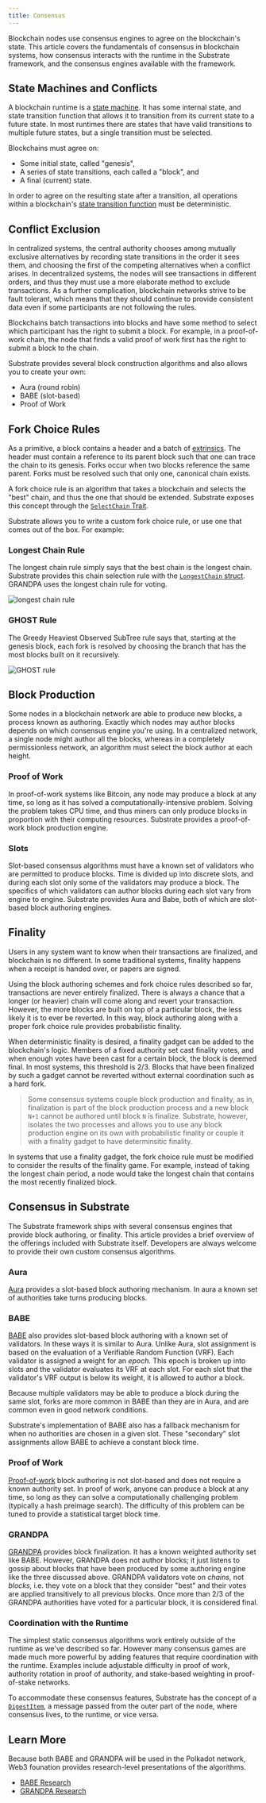 ```yaml
---
title: Consensus
---
```


Blockchain nodes use consensus engines to agree on the blockchain's state. This article covers the
fundamentals of consensus in blockchain systems, how consensus interacts with the runtime in the
Substrate framework, and the consensus engines available with the framework.

## State Machines and Conflicts

A blockchain runtime is a [state machine](https://en.wikipedia.org/wiki/Finite-state_machine). It
has some internal state, and state transition function that allows it to transition from its current
state to a future state. In most runtimes there are states that have valid transitions to multiple
future states, but a single transition must be selected.

Blockchains must agree on:

- Some initial state, called "genesis",
- A series of state transitions, each called a "block", and
- A final (current) state.

In order to agree on the resulting state after a transition, all operations within a blockchain's 
[state transition function](./conceptual/runtime/index.md) must be deterministic.

## Conflict Exclusion

In centralized systems, the central authority chooses among mutually exclusive alternatives by
recording state transitions in the order it sees them, and choosing the first of the competing
alternatives when a conflict arises. In decentralized systems, the nodes will see transactions in
different orders, and thus they must use a more elaborate method to exclude transactions. As a
further complication, blockchain networks strive to be fault tolerant, which means that they should
continue to provide consistent data even if some participants are not following the rules.

Blockchains batch transactions into blocks and have some method to select which participant has the
right to submit a block. For example, in a proof-of-work chain, the node that finds a valid proof 
of work first has the right to submit a block to the chain.

Substrate provides several block construction algorithms and also allows you to create your own:

- Aura (round robin)
- BABE (slot-based)
- Proof of Work

## Fork Choice Rules

As a primitive, a block contains a header and a batch of
[extrinsics](./conceptual/node/extrinsics.md). The header must contain a reference to its parent 
block such that one can trace the chain to its genesis. Forks occur when two blocks reference the
same parent. Forks must be resolved such that only one, canonical chain exists.

A fork choice rule is an algorithm that takes a blockchain and selects the "best" chain, and thus
the one that should be extended. Substrate exposes this concept through the [`SelectChain`
Trait](https://substrate.dev/rustdocs/master/sp_consensus/trait.SelectChain.html).

Substrate allows you to write a custom fork choice rule, or use one that comes out of the box.
For example:

### Longest Chain Rule

The longest chain rule simply says that the best chain is the longest chain. Substrate provides 
this chain selection rule with the
[`LongestChain` struct](https://crates.parity.io/sc_client/struct.LongestChain.html). GRANDPA uses
the longest chain rule for voting.

<!--TODO: Get Zsofia to make nice graphic -->
![longest chain rule](../../assets/consensus-longest-chain.png)

### GHOST Rule

The Greedy Heaviest Observed SubTree rule says that, starting at the genesis block, each fork is
resolved by choosing the branch that has the most blocks built on it recursively.

<!--TODO: Get Zsofia to make nice graphic -->
![GHOST rule](../../assets/consensus-ghost.png)

## Block Production

Some nodes in a blockchain network are able to produce new blocks, a process known as authoring.
Exactly which nodes may author blocks depends on which consensus engine you're using. In a
centralized network, a single node might author all the blocks, whereas in a completely
permissionless network, an algorithm must select the block author at each height.

### Proof of Work

In proof-of-work systems like Bitcoin, any node may produce a block at any time, so long as it has
solved a computationally-intensive problem. Solving the problem takes CPU time, and thus miners can
only produce blocks in proportion with their computing resources. Substrate provides a proof-of-work
block production engine.

### Slots

Slot-based consensus algorithms must have a known set of validators who are permitted to produce 
blocks. Time is divided up into discrete slots, and during each slot only some of the validators 
may produce a block. The specifics of which validators can author blocks during each slot vary from 
engine to engine. Substrate provides Aura and Babe, both of which are slot-based block authoring 
engines.

## Finality

Users in any system want to know when their transactions are finalized, and blockchain is no
different. In some traditional systems, finality happens when a receipt is handed over, or papers
are signed.

Using the block authoring schemes and fork choice rules described so far, transactions are never
entirely finalized. There is always a chance that a longer (or heavier) chain will come along and
revert your transaction. However, the more blocks are built on top of a particular block, the less
likely it is to ever be reverted. In this way, block authoring along with a proper fork choice rule
provides probabilistic finality.

When deterministic finality is desired, a finality gadget can be added to the blockchain's logic. 
Members of a fixed authority set cast finality votes, and when enough votes have been cast for a 
certain block, the block is deemed final. In most systems, this threshold is 2/3. Blocks that have 
been finalized by such a gadget cannot be reverted without external coordination such as a hard 
fork.

> Some consensus systems couple block production and finality, as in, finalization is part of the
> block production process and a new block `N+1` cannot be authored until block `N` is finalize.
> Substrate, however, isolates the two processes and allows you to use any block production engine
> on its own with probabilistic finality or couple it with a finality gadget to have determinsitic
> finality.

In systems that use a finality gadget, the fork choice rule must be modified to consider the results
of the finality game. For example, instead of taking the longest chain period, a node would take the
longest chain that contains the most recently finalized block.

## Consensus in Substrate

The Substrate framework ships with several consensus engines that provide block authoring, or
finality. This article provides a brief overview of the offerings included with Substrate itself. Developers are always welcome to provide their own custom consensus algorithms.

### Aura

[Aura](https://crates.parity.io/substrate_consensus_aura/index.html) provides a slot-based block
authoring mechanism. In aura a known set of authorities take turns producing blocks.

### BABE

[BABE](https://crates.parity.io/substrate_consensus_babe/index.html) also provides slot-based block
authoring with a known set of validators. In these ways it is similar to Aura. Unlike Aura, slot 
assignment is based on the evaluation of a Verifiable Random Function (VRF). Each validator is 
assigned a weight for an _epoch._ This epoch is broken up into slots and the validator evaluates its
VRF at each slot. For each slot that the validator's VRF output is below its weight, it is allowed 
to author a block.

Because multiple validators may be able to produce a block during the same slot, forks are more
common in BABE than they are in Aura, and are common even in good network conditions.

Substrate's implementation of BABE also has a fallback mechanism for when no authorities are chosen
in a given slot. These "secondary" slot assignments allow BABE to achieve a constant block time.

### Proof of Work

[Proof-of-work](https://crates.parity.io/substrate_consensus_pow/index.html) block authoring is not 
slot-based and does not require a known authority set. In proof of work, anyone can
produce a block at any time, so long as they can solve a computationally challenging problem
(typically a hash preimage search). The difficulty of this problem can be tuned to provide a
statistical target block time.

### GRANDPA

[GRANDPA](https://crates.parity.io/substrate_finality_grandpa/index.html) provides block
finalization. It has a known weighted authority set like BABE. However, GRANDPA does not author
blocks; it just listens to gossip about blocks that have been produced by some authoring engine like
the three discussed above. GRANDPA validators vote on _chains,_ not _blocks,_ i.e. they vote on a 
block that they consider "best" and their votes are applied transitively to all previous blocks.
Once more than 2/3 of the GRANDPA authorities have voted for a particular block, it is considered 
final.

### Coordination with the Runtime

The simplest static consensus algorithms work entirely outside of the runtime as we've described so
far. However many consensus games are made much more powerful by adding features that require
coordination with the runtime. Examples include adjustable difficulty in proof of work, authority
rotation in proof of authority, and stake-based weighting in proof-of-stake networks.

To accommodate these consensus features, Substrate has the concept of a
[`DigestItem`](https://substrate.dev/rustdocs/master/sr_primitives/enum.DigestItem.html), a message 
passed from the outer part of the node, where consensus lives, to the runtime, or vice versa.

## Learn More

Because both BABE and GRANDPA will be used in the Polkadot network, Web3 founation provides research-level presentations of the algorithms.

* [BABE Research](https://research.web3.foundation/en/latest/polkadot/BABE/Babe.html)
* [GRANDPA Research](https://research.web3.foundation/en/latest/polkadot/GRANDPA.html)
